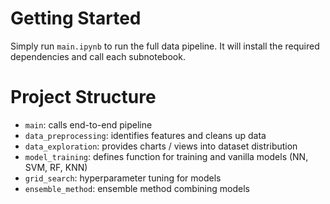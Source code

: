 # Getting Started

Simply run `main.ipynb` to run the full data pipeline. It will install the required dependencies and call each subnotebook.

# Project Structure

- `main`: calls end-to-end pipeline
- `data_preprocessing`: identifies features and cleans up data
- `data_exploration`: provides charts / views into dataset distribution
- `model_training`: defines function for training and vanilla models (NN, SVM, RF, KNN)
- `grid_search`: hyperparameter tuning for models
- `ensemble_method`: ensemble method combining models